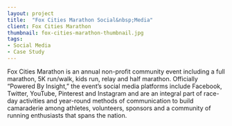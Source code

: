 ```yaml
---
layout: project
title:  "Fox Cities Marathon Social&nbsp;Media"
client: Fox Cities Marathon
thumbnail: fox-cities-marathon-thumbnail.jpg
tags:
- Social Media
- Case Study
---
```


Fox Cities Marathon is an annual non-profit community event including a full marathon, 5K run/walk, kids run, relay and half marathon. Officially “Powered By Insight,” the event’s social media platforms include Facebook, Twitter, YouTube, Pinterest and Instagram and are an integral part of race-day activities and year-round methods of communication to build camaraderie among athletes, volunteers, sponsors and a community of running enthusiasts that spans the nation.
